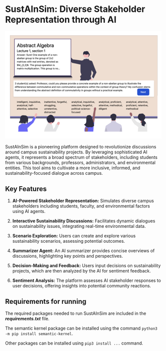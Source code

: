 # SustAInSim: Diverse Stakeholder Representation through AI
![demo](demo.png)

SustAInSim is a pioneering platform designed to revolutionize discussions around campus sustainability projects. By leveraging sophisticated AI agents, it represents a broad spectrum of stakeholders, including students from various backgrounds, professors, administrators, and environmental entities. This tool aims to cultivate a more inclusive, informed, and sustainability-focused dialogue across campus.

<h2>Key Features</h2>

1. **AI-Powered Stakeholder Representation:** Simulates diverse campus stakeholders including students, faculty, and environmental factors using AI agents.

2. **Interactive Sustainability Discussions:** Facilitates dynamic dialogues on sustainability issues, integrating real-time environmental data.

3. **Scenario Exploration:** Users can create and explore various sustainability scenarios, assessing potential outcomes.

4. **Summarizer Agent:** An AI summarizer provides concise overviews of discussions, highlighting key points and perspectives.

5. **Decision-Making and Feedback:** Users input decisions on sustainability projects, which are then analyzed by the AI for sentiment feedback.

6. **Sentiment Analysis:** The platform assesses AI stakeholder responses to user decisions, offering insights into potential community reactions.

<h2>Requirements for running</h2>

The required packages needed to run SustAInSim are included in the ***requirements.txt*** file.

The semantic kernel package can be installed using the command `python3 -m pip install semantic-kernel`.

Other packages can be installed using `pip3 install ...` command. 

